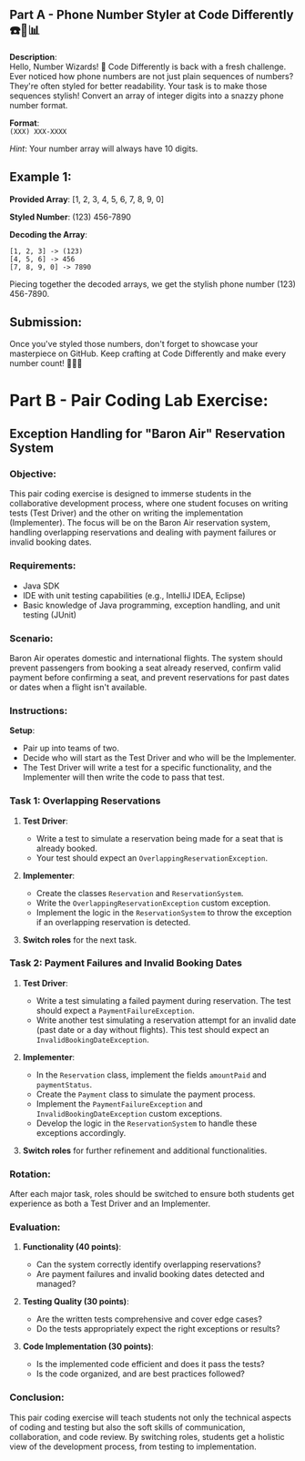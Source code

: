## Part A - **Phone Number Styler at Code Differently** ☎️🎨📊

**Description**:  
Hello, Number Wizards! 🌟 Code Differently is back with a fresh challenge. Ever noticed how phone numbers are not just plain sequences of numbers? They're often styled for better readability. Your task is to make those sequences stylish! Convert an array of integer digits into a snazzy phone number format.

**Format**:  
`(XXX) XXX-XXXX`

*Hint*: Your number array will always have 10 digits.

## **Example 1**:

**Provided Array**: [1, 2, 3, 4, 5, 6, 7, 8, 9, 0]

**Styled Number**: (123) 456-7890

**Decoding the Array**:
```
[1, 2, 3] -> (123)
[4, 5, 6] -> 456
[7, 8, 9, 0] -> 7890
```
Piecing together the decoded arrays, we get the stylish phone number (123) 456-7890.

## **Submission**:
Once you've styled those numbers, don't forget to showcase your masterpiece on GitHub. Keep crafting at Code Differently and make every number count! 🌟🚀📞

# Part B - Pair Coding Lab Exercise:
## Exception Handling for "Baron Air" Reservation System

### Objective:
This pair coding exercise is designed to immerse students in the collaborative development process, where one student focuses on writing tests (Test Driver) and the other on writing the implementation (Implementer). The focus will be on the Baron Air reservation system, handling overlapping reservations and dealing with payment failures or invalid booking dates.

### Requirements:
- Java SDK
- IDE with unit testing capabilities (e.g., IntelliJ IDEA, Eclipse)
- Basic knowledge of Java programming, exception handling, and unit testing (JUnit)

### Scenario:
Baron Air operates domestic and international flights. The system should prevent passengers from booking a seat already reserved, confirm valid payment before confirming a seat, and prevent reservations for past dates or dates when a flight isn't available.

### Instructions:

**Setup**:
- Pair up into teams of two.
- Decide who will start as the Test Driver and who will be the Implementer.
- The Test Driver will write a test for a specific functionality, and the Implementer will then write the code to pass that test.

### Task 1: Overlapping Reservations

1. **Test Driver**: 
   - Write a test to simulate a reservation being made for a seat that is already booked. 
   - Your test should expect an `OverlappingReservationException`.

2. **Implementer**: 
   - Create the classes `Reservation` and `ReservationSystem`.
   - Write the `OverlappingReservationException` custom exception.
   - Implement the logic in the `ReservationSystem` to throw the exception if an overlapping reservation is detected.

3. **Switch roles** for the next task.

### Task 2: Payment Failures and Invalid Booking Dates

1. **Test Driver**:
   - Write a test simulating a failed payment during reservation. The test should expect a `PaymentFailureException`.
   - Write another test simulating a reservation attempt for an invalid date (past date or a day without flights). This test should expect an `InvalidBookingDateException`.

2. **Implementer**:
   - In the `Reservation` class, implement the fields `amountPaid` and `paymentStatus`.
   - Create the `Payment` class to simulate the payment process.
   - Implement the `PaymentFailureException` and `InvalidBookingDateException` custom exceptions.
   - Develop the logic in the `ReservationSystem` to handle these exceptions accordingly.

3. **Switch roles** for further refinement and additional functionalities.

### Rotation:
After each major task, roles should be switched to ensure both students get experience as both a Test Driver and an Implementer.

### Evaluation:

1. **Functionality (40 points)**:
   - Can the system correctly identify overlapping reservations?
   - Are payment failures and invalid booking dates detected and managed?

2. **Testing Quality (30 points)**:
   - Are the written tests comprehensive and cover edge cases?
   - Do the tests appropriately expect the right exceptions or results?

3. **Code Implementation (30 points)**:
   - Is the implemented code efficient and does it pass the tests?
   - Is the code organized, and are best practices followed?

### Conclusion:
This pair coding exercise will teach students not only the technical aspects of coding and testing but also the soft skills of communication, collaboration, and code review. By switching roles, students get a holistic view of the development process, from testing to implementation.